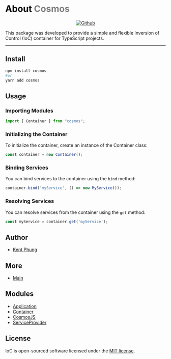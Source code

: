 <h1> <span style="color:black;">About</span> <span style="color:gray;">Cosmos</span></h1>
<p align="center">
	<a href="https://github.com/khapu2906/cosmos/actions/workflows/unit-test.yml" alt="github">
		<img src="https://github.com/khapu2906/cosmos/actions/workflows/unit-test.yml/badge.svg" alt="Github " />
	</a>
</p>

This package was developed to provide a simple and flexible Inversion of Control (IoC) container for TypeScript projects.

---

## Install
```bash
npm install cosmos
#or
yarn add cosmos
```

## Usage

### Importing Modules

```typescript
import { Container } from "cosmos";
```

### Initializing the Container

To initialize the container, create an instance of the Container class:

```typescript
const container = new Container();
```

### Binding Services

You can bind services to the container using the `bind` method:

```javascript
container.bind('myService', () => new MyService());
```

### Resolving Services

You can resolve services from the container using the `get` method:

```javascript
const myService = container.get('myService');
```

## Author
* [Kent Phung](https://github.com/khapu2906)
  

## More
* [Main](https://github.com/khapu2906/Cosmos/blob/master/docs/MAIN.md)
  
## Modules

- [Application](docs/Application/README.md)
- [Container](docs/Container/README.md)
- [CosmosJS](docs/CosmosJS/README.md)
- [ServiceProvider](docs/ServiceProvider/README.md)

## License

IoC is open-sourced software licensed under the [MIT license](https://opensource.org/licenses/MIT).
